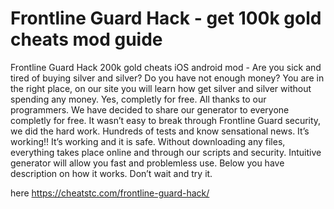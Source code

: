 # Frontline Guard Hack - get 100k gold cheats mod guide


Frontline Guard Hack 200k gold cheats iOS android mod - Are you sick and tired of buying silver and silver? Do you have not enough money? You are in the right place, on our site you will learn how get silver and silver without spending any money. Yes, completly for free.
All thanks to our programmers. We have decided to share our generator to everyone completly for free. It wasn’t easy to break through Frontline Guard security, we did the hard work.
Hundreds of tests and know sensational news. It’s working!! It’s working and it is safe. Without downloading any files, everything takes place online and through our scripts and security.
Intuitive generator will allow you fast and problemless use. Below you have description on how it works. Don’t wait and try it.

here https://cheatstc.com/frontline-guard-hack/

